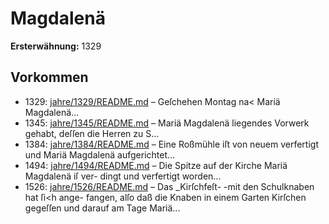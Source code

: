# Magdalenä

**Ersterwähnung:** 1329

## Vorkommen
- 1329: [jahre/1329/README.md](../jahre/1329/README.md) – Geſchehen Montag na< Mariä Magdalenä...
- 1345: [jahre/1345/README.md](../jahre/1345/README.md) – Mariä Magdalenä
liegendes Vorwerk gehabt, deſſen die Herren zu S...
- 1384: [jahre/1384/README.md](../jahre/1384/README.md) – Eine Roßmühle iſt von neuem verfertigt und Mariä
Magdalenä aufgerichtet...
- 1494: [jahre/1494/README.md](../jahre/1494/README.md) – Die Spitze auf der Kirche Mariä Magdalenä iſ ver-
dingt und verfertigt worden...
- 1526: [jahre/1526/README.md](../jahre/1526/README.md) – Das _Kirſchfeſt- -mit den Schulknaben hat ſi<h ange-
fangen, alſo daß die Knaben in einem Garten Kirſchen
gegeſſen und darauf am Tage Mariä...
